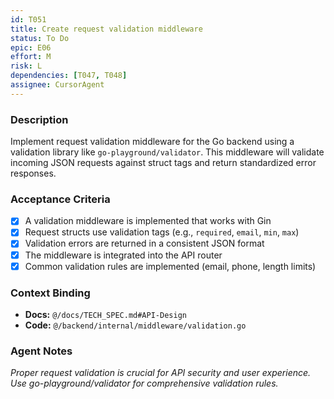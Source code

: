 ```yaml
---
id: T051
title: Create request validation middleware
status: To Do
epic: E06
effort: M
risk: L
dependencies: [T047, T048]
assignee: CursorAgent
---
```


### Description

Implement request validation middleware for the Go backend using a validation library like `go-playground/validator`. This middleware will validate incoming JSON requests against struct tags and return standardized error responses.

### Acceptance Criteria

- [x] A validation middleware is implemented that works with Gin
- [x] Request structs use validation tags (e.g., `required`, `email`, `min`, `max`)
- [x] Validation errors are returned in a consistent JSON format
- [x] The middleware is integrated into the API router
- [x] Common validation rules are implemented (email, phone, length limits)

### Context Binding

- **Docs:** `@/docs/TECH_SPEC.md#API-Design`
- **Code:** `@/backend/internal/middleware/validation.go`

### Agent Notes

*Proper request validation is crucial for API security and user experience. Use go-playground/validator for comprehensive validation rules.* 